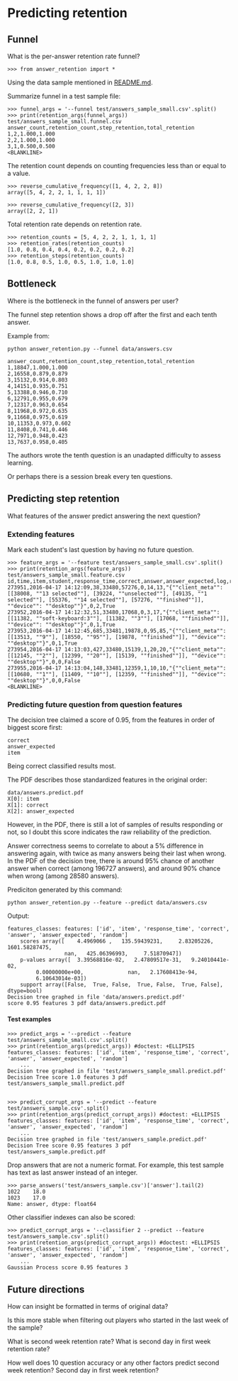 # Predicting retention


## Funnel

What is the per-answer retention rate funnel?

    >>> from answer_retention import *

Using the data sample mentioned in [README.md](README.md).

Summarize funnel in a test sample file:

    >>> funnel_args = '--funnel test/answers_sample_small.csv'.split()
    >>> print(retention_args(funnel_args))
    test/answers_sample_small.funnel.csv
    answer_count,retention_count,step_retention,total_retention
    1,2,1.000,1.000
    2,2,1.000,1.000
    3,1,0.500,0.500
    <BLANKLINE>

The retention count depends on counting frequencies less than or equal to a value.

    >>> reverse_cumulative_frequency([1, 4, 2, 2, 8])
    array([5, 4, 2, 2, 1, 1, 1, 1])

    >>> reverse_cumulative_frequency([2, 3])
    array([2, 2, 1])

Total retention rate depends on retention rate.

    >>> retention_counts = [5, 4, 2, 2, 1, 1, 1, 1]
    >>> retention_rates(retention_counts)
    [1.0, 0.8, 0.4, 0.4, 0.2, 0.2, 0.2, 0.2]
    >>> retention_steps(retention_counts)
    [1.0, 0.8, 0.5, 1.0, 0.5, 1.0, 1.0, 1.0]



## Bottleneck

Where is the bottleneck in the funnel of answers per user?

The funnel step retention shows a drop off after the first and each tenth answer.

Example from:

    python answer_retention.py --funnel data/answers.csv

    answer_count,retention_count,step_retention,total_retention
    1,18847,1.000,1.000
    2,16558,0.879,0.879
    3,15132,0.914,0.803
    4,14151,0.935,0.751
    5,13388,0.946,0.710
    6,12791,0.955,0.679
    7,12317,0.963,0.654
    8,11968,0.972,0.635
    9,11668,0.975,0.619
    10,11353,0.973,0.602
    11,8408,0.741,0.446
    12,7971,0.948,0.423
    13,7637,0.958,0.405

The authors wrote the tenth question is an unadapted difficulty to assess learning.

Or perhaps there is a session break every ten questions.



## Predicting step retention

What features of the answer predict answering the next question?

### Extending features

Mark each student's last question by having no future question.

    >>> feature_args = '--feature test/answers_sample_small.csv'.split()
    >>> print(retention_args(feature_args))
    test/answers_sample_small.feature.csv
    id,time,item,student,response_time,correct,answer,answer_expected,log,random,future_questions,is_future_question
    273951,2016-04-17 14:12:09,38,33480,57276,0,14,13,"{""client_meta"": [[38008, ""13 selected""], [39224, ""unselected""], [49135, ""1 selected""], [55376, ""14 selected""], [57276, ""finished""]], ""device"": ""desktop""}",0,2,True
    273952,2016-04-17 14:12:32,51,33480,17068,0,3,17,"{""client_meta"": [[11382, ""soft-keyboard:3""], [11382, ""3""], [17068, ""finished""]], ""device"": ""desktop""}",0,1,True
    273953,2016-04-17 14:12:45,685,33481,19878,0,95,85,"{""client_meta"": [[13513, ""9""], [18550, ""95""], [19878, ""finished""]], ""device"": ""desktop""}",0,1,True
    273954,2016-04-17 14:13:03,427,33480,15139,1,20,20,"{""client_meta"": [[12145, ""2""], [12399, ""20""], [15139, ""finished""]], ""device"": ""desktop""}",0,0,False
    273955,2016-04-17 14:13:04,148,33481,12359,1,10,10,"{""client_meta"": [[10680, ""1""], [11409, ""10""], [12359, ""finished""]], ""device"": ""desktop""}",0,0,False
    <BLANKLINE>


### Predicting future question from question features

The decision tree claimed a score of 0.95, from the features in order of biggest score first:

    correct
    answer_expected
    item

Being correct classified results most.

The PDF describes those standardized features in the original order:

    data/answers.predict.pdf
    X[0]: item
    X[1]: correct
    X[2]: answer_expected

However, in the PDF, there is still a lot of samples of results responding or not, so I doubt this score indicates the raw reliability of the prediction.

Answer correctness seems to correlate to about a 5% difference in answering again, with twice as many answers being their last when wrong.  In the PDF of the decision tree, there is around 95% chance of another answer when correct (among 196727 answers), and around 90% chance when wrong (among 28580 answers).

Prediciton generated by this command:

    python answer_retention.py --feature --predict data/answers.csv

Output:

    features_classes: features: ['id', 'item', 'response_time', 'correct', 'answer', 'answer_expected', 'random']
        scores array([    4.4969066 ,   135.59439231,     2.83205226,  1601.58287475,
                      nan,   425.06396993,     7.51870947])
        p-values array([  3.39568816e-02,   2.47809517e-31,   9.24010441e-02,
             0.00000000e+00,              nan,   2.17608413e-94,
             6.10643014e-03])
        support array([False,  True, False,  True, False,  True, False], dtype=bool)
    Decision tree graphed in file 'data/answers.predict.pdf'
    score 0.95 features 3 pdf data/answers.predict.pdf


#### Test examples

    >>> predict_args = '--predict --feature test/answers_sample_small.csv'.split()
    >>> print(retention_args(predict_args)) #doctest: +ELLIPSIS
    features_classes: features: ['id', 'item', 'response_time', 'correct', 'answer', 'answer_expected', 'random']
        ...
    Decision tree graphed in file 'test/answers_sample_small.predict.pdf'
    Decision Tree score 1.0 features 3 pdf test/answers_sample_small.predict.pdf


    >>> predict_corrupt_args = '--predict --feature test/answers_sample.csv'.split()
    >>> print(retention_args(predict_corrupt_args)) #doctest: +ELLIPSIS
    features_classes: features: ['id', 'item', 'response_time', 'correct', 'answer', 'answer_expected', 'random']
        ...
    Decision tree graphed in file 'test/answers_sample.predict.pdf'
    Decision Tree score 0.95 features 3 pdf test/answers_sample.predict.pdf

Drop answers that are not a numeric format.
For example, this test sample has text as last answer instead of an integer.

    >>> parse_answers('test/answers_sample.csv')['answer'].tail(2)
    1022    18.0
    1023    17.0
    Name: answer, dtype: float64

Other classifier indexes can also be scored:

    >>> predict_corrupt_args = '--classifier 2 --predict --feature test/answers_sample.csv'.split()
    >>> print(retention_args(predict_corrupt_args)) #doctest: +ELLIPSIS
    features_classes: features: ['id', 'item', 'response_time', 'correct', 'answer', 'answer_expected', 'random']
        ...
    Gaussian Process score 0.95 features 3


## Future directions

How can insight be formatted in terms of original data?

Is this more stable when filtering out players who started in the last week of the sample?

What is second week retention rate?  What is second day in first week retention rate?

How well does 10 question accuracy or any other factors predict second week retention?  Second day in first week retention?

